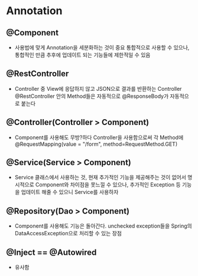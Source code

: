 # Annotation

## @Component

* 사용법에 맞게 Annotation을 세분화하는 것이 중요 통합적으로 사용할 수 있으나, 통합적인 만큼 추후에 업데이트 되는 기능들에 제한적일 수 있음

## @RestController

* Controller 중 View에 응답하지 않고 JSON으로 결과를 반환하는 Controller @RestController 안의 Method들은 자동적으로 @ResponseBody가 자동적으로 붙는다

## @Controller\(Controller &gt; Component\)

* Component를 사용해도 무방?하다 Controller을 사용함으로써 각 Method에 @RequestMapping\(value = "/form", method=RequestMethod.GET\)

## @Service\(Service &gt; Component\)

* Service 클래스에서 사용하는 것, 현재 추가적인 기능을 제공해주는 것이 없어서 명시적으로 Component와 차이점을 못느낄 수 있으나, 추가적인 Exception 등 기능을 업데이트 해줄 수 있으니 Service를 사용하자

## @Repository\(Dao &gt; Component\)

* Component를 사용해도 기능은 돌아간다. unchecked exception들을 Spring의 DataAccessException으로 처리할 수 있는 장점

## @Inject == @Autowired

* 유사함

